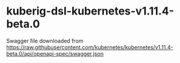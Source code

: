# kuberig-dsl-kubernetes-v1.11.4-beta.0

Swagger file downloaded from https://raw.githubusercontent.com/kubernetes/kubernetes/v1.11.4-beta.0/api/openapi-spec/swagger.json
